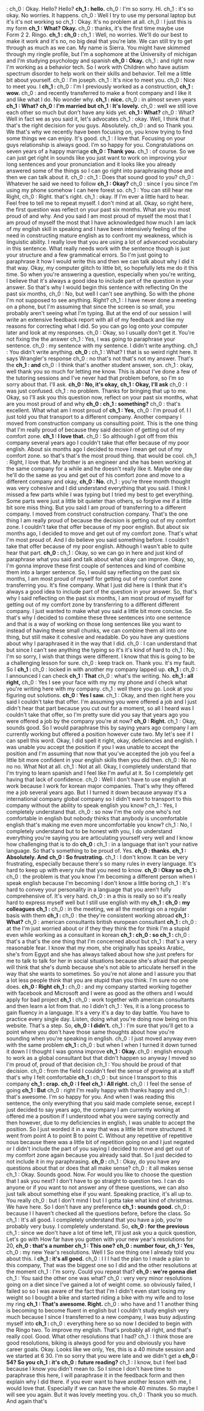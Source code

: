  : 
ch_0 : Okay. <Mhm> Hello? <Mhm> Hello?
**ch_1 : <Oh> hello.**
ch_0 : I'm so sorry. Hi.
ch_1 : <Oh> it's so okay. No worries. It happens.
ch_0 : <Um> Well <um> I try to use my personal laptop but it's it's not working so <ah>
ch_1 : Okay. It's no problem at all.
ch_0 : I just <oh> this is my form
**ch_1 : What? Okay.**
ch_0 : thanks, it's the first time maybe use Form 2 2. Ringo.
**ch_1 : <Mhm>**
**ch_0 : <Mhm>**
ch_1 : Well, no worries. We'll do our best to make it work and it's no, no big deal that you're late. We can still try to get through as much as we can. <Uh> My name is Sierra. You might have skimmed through my ringle profile, but I'm a sophomore at the University of michigan and I'm studying psychology and spanish
**ch_0 : Okay.**
ch_1 : and right now I'm working as a behavior tech. So I work with Children who have autism spectrum disorder to help work on their skills and behavior. Tell me a little bit about yourself.
ch_0 : <Ah> <Yeah> I'm joseph.
ch_1 : It's nice to meet you.
ch_0 : <Mhm> Nice to meet you. <Um> <Yeah> I
**ch_1 : <Mhm>**
ch_0 : I'm I previously worked as a construction,
**ch_1 : wow.**
ch_0 : <yeah> and recently transferred to make a front company and <um> I like it and like what I do. <Um> No wonder why.
**ch_1 : <Oh> nice.**
ch_0 : <Yeah> in almost seven years
**ch_1 : What?**
**ch_0 : I'm married but**
**ch_1 : It's lovely.**
ch_0 : <yeah> well we still love each other so much but don't have any kids yet.
**ch_1 : What?**
ch_0 : What? Well in fact we as you said it, let's advocates
ch_1 : <Yeah> <Oh> okay. Well, I think that if that's the right decision for you guys. Absolutely.
ch_0 : and so <yeah> Thank you. We <uh> that's why we recently <uh> <huh> have been focusing on, you know trying to find some <um> things we can enjoy. It's good.
ch_1 : <Yeah> I love that. Focusing on your guys relationship is always good. I'm so happy for you. Congratulations on seven years of a happy marriage
**ch_0 : Thank you.**
ch_1 : of course. So we can just get right in sounds like you just want to work on improving your long sentences and your pronunciation and it looks like you already answered some of the things so I can go right into paraphrasing those and then we can talk about it.
ch_0 : <Yeah> <Oh> <yeah> <Yeah>
ch_1 : Does that sound good to you?
ch_0 : Whatever he said we need to follow
**ch_1 : Okay?**
ch_0 : <uh> since I you since I'm using my phone <uh> somehow I can here <uh> forest so.
ch_1 : <Yeah> You can still hear me Right,
ch_0 : Right. <Yeah> <Yeah> that's right.
ch_1 : okay. If I'm ever a little hard to hear. Feel free to tell me to repeat myself. I don't mind at all. Okay, so right here, the first question was reflect on your past six months. What are you most proud of and why. And you said I am most proud of myself the most that I am proud of myself the most that I have acknowledged how much I am lack of my english skill in speaking and I have been intensively feeling of the need in constructing mature english as to confront my weakness, which is linguistic ability. I really love that you are using a lot of advanced vocabulary in this sentence. What really needs work with the sentence though is just your structure and a few grammatical errors. So I'm just going to paraphrase it how I would write this and then we can talk about why I did it that way. Okay, my computer glitch to little bit, so hopefully lets me do it this time. So when you're answering a question, especially when you're writing, I believe that it's always a good idea to include part of the question in your answer. So that's why I would begin this sentence with reflecting On the past six months,
ch_0 : No, but well I can't see anything. <Um> So with the phone I'm not supposed to see anything. Right?
ch_1 : I have never done a meeting on a phone, but I'm assuming that since the screen is so small, you probably aren't seeing what I'm typing. But at the end of our session I will write an extensive feedback report with all of my feedback and like my reasons for correcting what I did. So you can go log onto your computer later and look at my responses.
ch_0 : Okay, so I usually don't get it. You're not fixing the the answer
ch_1 : Yes, I was going to paraphrase your sentence.
ch_0 : my sentence with my sentence. I didn't write anything.
ch_1 : You didn't write anything.
**ch_0 : <Yeah>**
ch_1 : What? <Oh> I that is so weird right here. It says Wrangler's response
ch_0 : <Oh> no that's not that's not my answer. That's the
**ch_1 : and**
ch_0 : I think that's another student answer, son.
ch_1 : <oh> okay, well thank you so much for letting me know. This is about <um> I've done a few of the tutoring sessions and I've never had that problem before, so I'm so sorry about that. I'll ask.
**ch_0 : No, it's okay,**
**ch_1 : Okay, I'll ask**
ch_0 : I was just confused.
ch_1 : no problem. Thanks for bringing that up to me. Okay, so I'll ask you this question now, reflect on your past six months, what are you most proud of and why
**ch_0 : <Oh>**
**ch_1 : something?**
ch_0 : that's excellent. What what am I most proud of <um>
**ch_1 : Yes,**
ch_0 : <yeah> I'm proud of. <Um> I I just told you that transport to a different company. Another company I moved <uh> from construction company us consulting point. This is the one thing that I'm really proud of because they said decision of getting out of my comfort zone.
**ch_1 : I love that.**
ch_0 : So <um> although I got off from this company several years ago I couldn't take that offer because of my poor english. <Yeah> About six months ago I decided to move I mean get out of my comfort zone. <Yeah> so that's that's the most proud thing. <Yeah> that would be cool.
ch_1 : Right, I love that. My brother is an engineer and she has been working at the same company for a while and he doesn't really like it. Maybe one day he'll do the same as you and get out of his comfort zone and move to a different company and okay,
**ch_0 : No.**
ch_1 : <oh> you're <um> three month thought was very cohesive and I did understand everything that you said. I think I missed a few parts while I was typing but I tried my best to get everything. Some parts were just a little bit quieter than others, so forgive me if a little bit sore miss thing. But you said I am proud of transferring to a different company. I moved from construct construction company. That's the one thing I am really proud of because the decision is getting out of my comfort zone. I couldn't take that offer because of my poor english. But about six months ago, I decided to move and get out of my comfort zone. That's what I'm most proud of. And I do believe you said something before. I couldn't take that offer because of my poor english. Although I wasn't able to quite hear that part.
**ch_0 : <Yeah> <Yeah>**
ch_1 : Okay, so we can go in here and just kind of paraphrase what you said and talk about what <um> okay can improve. Okay, so, I'm gonna improve these first couple of sentences and kind of combine them into a larger sentence. So, I would say reflecting on the past six months, I am most proud of myself for getting out of my comfort zone transferring you. It's fine company. What I just did here is I think that it's always a good idea to include part of the question in your answer. So, that's why I said reflecting on the past six months, I am most proud of myself for getting out of my comfort zone by transferring to a different different company. I just wanted to make what you said a little bit more concise. So that's why I decided to combine these three sentences into one sentence and that is a way of working on those long sentences like you want to instead of having these small chunks, we can combine them all into one thing, but still make it cohesive and readable. Do you have any questions about <um> why I paraphrased it in the way that I did.
ch_0 : <Yeah> I can understand that but since I can't see anything the typing so it's it's kind of hard to
ch_1 : No, I'm so sorry, I wish that things were different. I know that this is going to be a challenging lesson for sure.
ch_0 : keep track on. Thank you. <Yeah> it's my fault. So <yeah> I
**ch_1 : <Oh>**
ch_0 : locked in with another my company lapped up.
**ch_1 : <Mhm>**
ch_0 : I announced I can check
**ch_1 : That**
ch_0 : what's the writing. <Yeah> No.
**ch_1 : all right,**
ch_0 : Yes I see your face with my my my phone and I check what you're writing here with my company. <Yeah>
ch_1 : well there you go. Look at you figuring out solutions.
**ch_0 : Yes I saw.**
ch_1 : Okay, and then right here you said I couldn't take that offer. I'm assuming you were offered a job and I just didn't hear that part because you cut out for a moment, so all I heard was I couldn't take that offer, so <Mhm> I'm pretty sure did you say that years ago you were offered a job by the company you're at now?
**ch_0 : Right.**
ch_1 : Okay, sounds good. So I would paraphrase this by saying years ago company I am currently working but offered a position however cute two. My let's see if I can spell this word. Okay, I did spell it right, okay, deficiencies and english. I was unable you accept the position if you I was unable to accept the position and I'm assuming that now that you've accepted the job you feel a little bit more confident in your english skills then you did then.
ch_0 : No no no no. What Not at all.
ch_1 : Not at all. Okay, I completely understand that I'm trying to learn spanish and I feel like I'm awful at it. So I completely get having that lack of confidence.
ch_0 : Well <um> I don't have to use english at work because I work for korean major companies. That's why they offered me a job several years ago. But I I turned it down because anyway it's a international company global company so I didn't want to transport to this company without the ability to speak english you know?
ch_1 : Yes, I completely understand that.
ch_0 : <Yeah> <Yeah> so now I'm the only one who's not comfortable in english but nobody thinks that anybody is uncomfortable english that's making me even more uncomfortable you know?
ch_1 : No, I completely understand but to be honest with you, I do understand everything you're saying you are articulating yourself very well and I know how challenging that is to do
**ch_0 : <Yeah>**
ch_1 : in a language that isn't your native language. So that's something to be proud of. <Mhm> Yes.
**ch_0 : thanks.**
**ch_1 : Absolutely. And**
**ch_0 : So frustrating.**
ch_1 : I don't know. It can be very frustrating, especially because there's so many rules in every language. It's hard to keep up with every rule that you need to know.
**ch_0 : Okay so <yeah>**
**ch_1 : <Mhm>**
ch_0 : the problem is that you know I'm becoming a different person when I speak english because I'm becoming I don't know a little boring
ch_1 : <Mhm> It's hard to convey your personality in a language that you aren't fully comprehensive of. It's very hard.
ch_0 : in a <yeah> this is really so so it's really hard to express myself well but I still use english with my
**ch_1 : <Yeah>**
**ch_0 : my colleagues**
**ch_1 : <Mhm>**
ch_0 : in the meeting, we all the meetings on a regular basis with them
**ch_1 : <Mhm>**
ch_0 : the <yeah> they're consistent working abroad
**ch_1 : What?**
ch_0 : american consultants british european consultant
**ch_1 : <Mhm>**
ch_0 : at the <yeah> <yeah> I'm just worried about or if they <yeah> <uh> they think the for think I'm a stupid even while working as a consultant in korean
**ch_1 : <Mhm>**
**ch_0 : so <yeah>**
**ch_1 : <Um>**
ch_0 : that's a that's the one thing that I'm concerned about but <yeah>
ch_1 : <Yeah> that's a very reasonable fear. I know that my mom, she originally has speaks Arabic, she's from Egypt and she has always talked about how she just prefers for me to talk to talk for her in social situations because she's afraid that people will think that she's dumb because she's not able to articulate herself in the way that she wants to sometimes. So you're not alone and I assure you that a lot less people think that you are stupid than you think. I'm sure no one does.
**ch_0 : Right**
**ch_1 : <Mhm>**
ch_0 : <yeah> and my company started working together with facebook and Microsoft and <Mhm> I were as good as the others and I would apply for bad <um> project
**ch_1 : <Mhm>**
ch_0 : work together with american consultants and then learn a lot from that. <Yeah> no I didn't
ch_1 : Yes, it is a long process to gain fluency in a language. It's a very <um> it's a day to day battle. You have to practice every single day. Listen, doing what you're doing now being on this website. That's a step. So,
**ch_0 : I didn't.**
ch_1 : I'm sure that you'll get to a point where you don't have those same thoughts about how you're sounding when you're speaking in english.
ch_0 : <Yeah> I just moved anyway even with the same problem
**ch_1 : <Mhm> <Mhm>**
ch_0 : but when I when I turned it down turned it down I I thought I was gonna improve
**ch_1 : Okay. <Mhm>**
ch_0 : english enough to work as a global consultant but that didn't happen so anyway I moved so I'm proud of, proud of that decision
ch_1 : You should be proud of that decision.
ch_0 : <yeah> from the field I couldn't feel the sense of growing at a stuff that's why I felt comfortable
**ch_1 : <Mhm>**
ch_0 : but since I transport to this company <uh>
**ch_1 : crap.**
**ch_0 : I feel**
**ch_1 : All right.**
ch_0 : I feel the sense of going
**ch_1 : But**
ch_0 : <um> right I'm really happy with thanks happy and
ch_1 : that's awesome. I'm so happy for you. And when I was reading this sentence, the only everything that you said made complete sense, except I just decided to say years ago, the company I am currently working at offered me a position if I understood what you were saying correctly and then however, due to my deficiencies in english, I was unable to accept the position. So I just worded it in a way that was a little bit more structured. It went from point A to point B to point C. Without any repetitive of repetitive nous because there was a little bit of repetition going on and I just <um> negated or I didn't include the part of you saying <um> I decided to move and get out of my comfort zone again because you already said that. So I just decided to not include it in my <um> paraphrasing.
**ch_0 : <yeah>**
ch_1 : Okay, do you have any questions about that or does that all make sense?
ch_0 : it all makes sense
ch_1 : Okay. Sounds good. Now. For would you like to choose the question that I ask you next? I don't have to go straight to question two. I can do anyone or if you want to not answer any of these questions, we can also just talk about something else if you want. Speaking practice, it's all up to. You really
ch_0 : but I don't mind I but I I gotta take what kind of christmas. <Uh> <huh> We have here. <Yeah> So <yeah> I don't have any preference <ah>
**ch_1 : sounds good.**
ch_0 : because I I haven't <Mhm> checked all the questions before, before the class. So
ch_1 : It's all good. I completely understand that you have a job, you're probably very busy. I completely understand. So,
**ch_0 : for the previous**
ch_1 : since we don't have a lot of time left, I'll just ask you a quick question, <mm> <hmm> Let's go with How far have you gotten with your new year's resolutions for 20,
**ch_0 : that's a number**
**ch_1 : This one?**
**ch_0 : number four,**
**ch_1 : Yes,**
ch_0 : my new Year's resolutions. <Uh> <huh> Well I So one thing <uh> one <uh> I already told you about this. <Yeah> I
**ch_1 : it's all good.**
ch_0 : <yeah> I I I had the plan to I made a plan to this company, That was the biggest one so I did and the other resolutions at the moment <uh>
ch_1 : I'm sorry. Could you repeat that?
**ch_0 : we're gonna diet**
ch_1 : You said the other one was what?
ch_0 : <uh> very very <um> minor resolutions <um> <uh> going on a diet since I've gained a lot of weight come. <Yeah> so obviously failed, I failed so <yeah> so <um> I was aware of the fact that I'm <um> I didn't even start losing my weight so I bought a bike and started riding a bike with my wife and to lose my ring
**ch_1 : That's awesome. Right.**
ch_0 : who have <yeah> <ah> and <yeah> 1 1 another thing is becoming to become fluent in english but I couldn't study english very much because I since I transferred to a new company, I was busy adjusting myself <um> into
**ch_1 : <Mhm>**
ch_0 : everything here so so now I decided to begin with the Ringo two. <Yeah> To improve my english. <Uh> <huh> That's probably all right, and that's really cool. Good. What other resolutions that I had?
ch_1 : I think those are good resolutions, biking is always good for you and obviously you have career goals. Okay. Looks like we only, Yes, this is a 40 minute session and we started at 6 30. I'm so sorry that you were late and we didn't get a
**ch_0 : 54? So you**
**ch_1 : it's**
**ch_0 : future reading?**
ch_1 : I know, but I feel bad because I know you didn't mean to. So I since I don't have time to paraphrase this here, I will paraphrase it in the feedback form and then explain why I did there. <Um> if you ever want to have another lesson with me, I would love that. Especially if we can have the whole 40 minutes. So maybe I will see you again. But it was lovely meeting you.
ch_0 : Thank you so much. <Um> And <uh> again that's
